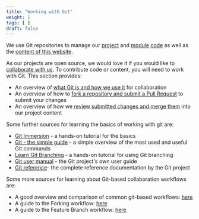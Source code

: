 ```yaml
---
title: "Working with Git"
weight: 1
tags: [ ]
draft: false
---
```


We use Git repositories to manage our [project](/rollyourown/projects/) and [module](/rollyourown/project_modules/) [code](/collaborate/project_and_module_development/) as well as the [content of this website](/collaborate/website_development/).

<!--more-->

As our projects are open source, we would love it if you would like to [collaborate with us](/collaborate/). To contribute code or content, you will need to work with Git. This section provides:

- An overview of [what Git is and how we use it](/collaborate/working_with_git/what_is_git/) for collaboration
- An overview of how to [fork a repository and submit a Pull Request](/collaborate/working_with_git/forking_and_pull_requests/) to submit your changes
- An overview of how we [review submitted changes and merge them](/collaborate/working_with_git/reviewing_and_merging/) into our project content

Some further sources for learning the basics of working with git are:

- [Git Immersion](https://gitimmersion.com/index.html) - a hands-on tutorial for the basics
- [Git - the simple guide](https://rogerdudler.github.io/git-guide/) - a simple overview of the most used and useful Git commands
- [Learn Git Branching](https://learngitbranching.js.org/) - a hands-on tutorial for using Git branching
- [Git user manual](https://git-scm.com/docs/user-manual) - the Git project's own user guide
- [Git reference](https://git-scm.com/docs)- the complete reference documentation by the Git project

Some more sources for learning about Git-based collaboration workflows are:

- A good overview and comparison of common git-based workflows: [here](https://www.atlassian.com/git/tutorials/comparing-workflows)
- A guide to the Forking workflow: [here](https://www.atlassian.com/git/tutorials/comparing-workflows/forking-workflow)
- A guide to the Feature Branch workflow: [here](https://www.atlassian.com/git/tutorials/comparing-workflows/feature-branch-workflow)
